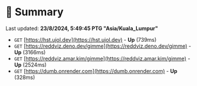 # 📖 Summary
Last updated: **23/8/2024, 5:49:45 PTG "Asia/Kuala_Lumpur"**

- `GET` [https://hst.ujol.dev](https://hst.ujol.dev) - **Up** (739ms)
- `GET` [https://reddviz.deno.dev/gimme](https://reddviz.deno.dev/gimme) - **Up** (3166ms)
- `GET` [https://reddviz.amar.kim/gimme](https://reddviz.amar.kim/gimme) - **Up** (2524ms)
- `GET` [https://dumb.onrender.com](https://dumb.onrender.com) - **Up** (328ms)
